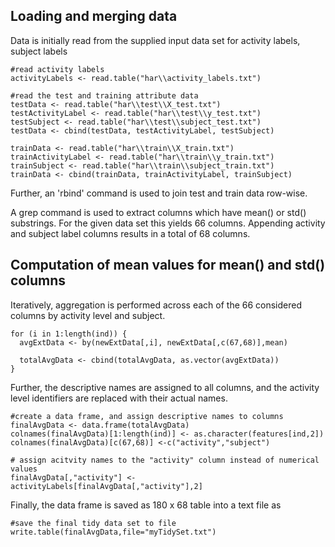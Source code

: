 ## Loading and merging data

Data is initially read from the supplied input data set for activity labels, subject labels 
```
#read activity labels
activityLabels <- read.table("har\\activity_labels.txt")

#read the test and training attribute data
testData <- read.table("har\\test\\X_test.txt")
testActivityLabel <- read.table("har\\test\\y_test.txt")
testSubject <- read.table("har\\test\\subject_test.txt")
testData <- cbind(testData, testActivityLabel, testSubject)

trainData <- read.table("har\\train\\X_train.txt")
trainActivityLabel <- read.table("har\\train\\y_train.txt")
trainSubject <- read.table("har\\train\\subject_train.txt")
trainData <- cbind(trainData, trainActivityLabel, trainSubject)
```

Further, an 'rbind' command is used to join test and train data row-wise.

A grep command is used to extract columns which have mean() or std() substrings. For the given data set this yields 66 columns. Appending activity and subject label columns results in a total of 68 columns.


## Computation of mean values for mean() and std() columns

Iteratively, aggregation is performed across each of the 66 considered columns by activity level and subject.

```
for (i in 1:length(ind)) {
  avgExtData <- by(newExtData[,i], newExtData[,c(67,68)],mean)
  
  totalAvgData <- cbind(totalAvgData, as.vector(avgExtData))
}
```

Further, the descriptive names are assigned to all columns, and the activity level identifiers are replaced with their actual names.

```
#create a data frame, and assign descriptive names to columns
finalAvgData <- data.frame(totalAvgData)
colnames(finalAvgData)[1:length(ind)] <- as.character(features[ind,2])
colnames(finalAvgData)[c(67,68)] <-c("activity","subject")

# assign acitvity names to the "activity" column instead of numerical values
finalAvgData[,"activity"] <- activityLabels[finalAvgData[,"activity"],2]
```

Finally, the data frame is saved as 180 x 68 table into a text file as

```
#save the final tidy data set to file
write.table(finalAvgData,file="myTidySet.txt")
```


